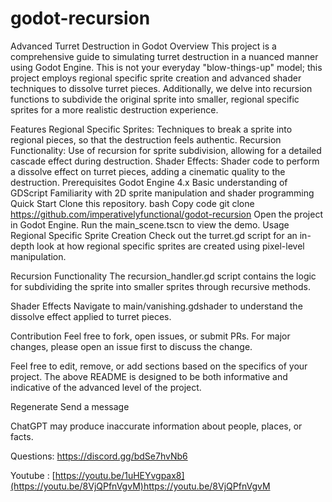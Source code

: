 # godot-recursion
Advanced Turret Destruction in Godot
Overview
This project is a comprehensive guide to simulating turret destruction in a nuanced manner using Godot Engine. This is not your everyday "blow-things-up" model; this project employs regional specific sprite creation and advanced shader techniques to dissolve turret pieces. Additionally, we delve into recursion functions to subdivide the original sprite into smaller, regional specific sprites for a more realistic destruction experience.

Features
Regional Specific Sprites: Techniques to break a sprite into regional pieces, so that the destruction feels authentic.
Recursion Functionality: Use of recursion for sprite subdivision, allowing for a detailed cascade effect during destruction.
Shader Effects: Shader code to perform a dissolve effect on turret pieces, adding a cinematic quality to the destruction.
Prerequisites
Godot Engine 4.x
Basic understanding of GDScript
Familiarity with 2D sprite manipulation and shader programming
Quick Start
Clone this repository.
bash
Copy code
git clone https://github.com/imperativelyfunctional/godot-recursion
Open the project in Godot Engine.
Run the main_scene.tscn to view the demo.
Usage
Regional Specific Sprite Creation
Check out the turret.gd script for an in-depth look at how regional specific sprites are created using pixel-level manipulation.

Recursion Functionality
The recursion_handler.gd script contains the logic for subdividing the sprite into smaller sprites through recursive methods.

Shader Effects
Navigate to main/vanishing.gdshader to understand the dissolve effect applied to turret pieces.

Contribution
Feel free to fork, open issues, or submit PRs. For major changes, please open an issue first to discuss the change.

Feel free to edit, remove, or add sections based on the specifics of your project. The above README is designed to be both informative and indicative of the advanced level of the project.





Regenerate
Send a message

ChatGPT may produce inaccurate information about people, places, or facts.



Questions: https://discord.gg/bdSe7hvNb6

Youtube : [https://youtu.be/1uHEYvgpax8](https://youtu.be/8VjQPfnVgvM)https://youtu.be/8VjQPfnVgvM
